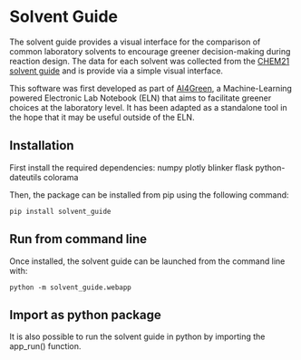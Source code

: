 # Solvent Guide
The solvent guide provides a visual interface for the comparison of
common laboratory solvents to encourage greener decision-making during reaction design. The data for each solvent was collected
from the [CHEM21 solvent guide](https://pubs.rsc.org/en/content/articlelanding/2016/gc/c5gc01008j) and is provide via a simple visual interface.

This software was first developed as part of [AI4Green](https://pubs.acs.org/doi/10.1021/acs.jcim.3c00306), a Machine-Learning powered Electronic 
Lab Notebook (ELN) that aims to facilitate greener choices at the laboratory level. It has been adapted as a standalone tool
in the hope that it may be useful outside of the ELN.

## Installation
First install the required dependencies:
numpy
plotly
blinker
flask
python-dateutils
colorama



Then, the package can be installed from pip using the following command:
```
pip install solvent_guide
```

## Run from command line

Once installed, the solvent guide can be launched from the command line with:

```
python -m solvent_guide.webapp
```

## Import as python package

It is also possible to run the solvent guide in python by importing the app_run() function.

